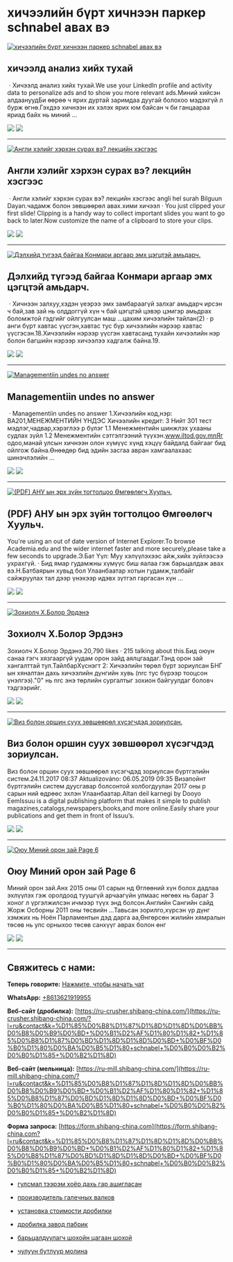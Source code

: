# хичээлийн бүрт хичнээн паркер schnabel авах вэ

<a href="https://swt.shibang-china.com/?l=ru&img&k=%D1%85%D0%B8%D1%87%D1%8D%D1%8D%D0%BB%D0%B8%D0%B9%D0%BD+%D0%B1%D2%AF%D1%80%D1%82+%D1%85%D0%B8%D1%87%D0%BD%D1%8D%D1%8D%D0%BD+%D0%BF%D0%B0%D1%80%D0%BA%D0%B5%D1%80+schnabel+%D0%B0%D0%B2%D0%B0%D1%85+%D0%B2%D1%8D" target="_blank">![хичээлийн бүрт хичнээн паркер schnabel авах вэ](http://static.shibang-china.com/all-800x300/1276.jpg)</a>

## хичээлд анализ хийх тухай
&nbsp;&#0183;&#32;Хичээлд анализ хийх тухай.We use your LinkedIn profile and activity data to personalize ads and to show you more relevant ads.Миний хийсэн алдаануудБи өөрөө ч ярих дуртай заримдаа дуугай болохоо мэдэхгүй л бурж өгнө.Гэхдээ хичнээн их хэлэх ярих юм байсан ч би ганцаараа яриад байх нь миний …


<a href="https://whatsapp.shibangsoft.com/WhatsApp.php" target="_blank" title="WhatsApp">![](http://static.shibang-china.com/icon/whatsapp.png)</a> <a href="https://swt.shibang-china.com/?l=ru&icon&k=%D1%85%D0%B8%D1%87%D1%8D%D1%8D%D0%BB%D0%B8%D0%B9%D0%BD+%D0%B1%D2%AF%D1%80%D1%82+%D1%85%D0%B8%D1%87%D0%BD%D1%8D%D1%8D%D0%BD+%D0%BF%D0%B0%D1%80%D0%BA%D0%B5%D1%80+schnabel+%D0%B0%D0%B2%D0%B0%D1%85+%D0%B2%D1%8D" target="_blank">![](http://static.shibang-china.com/icon/chat-ru.png)</a>

---

<a href="https://swt.shibang-china.com/?l=ru&img&k=%D1%85%D0%B8%D1%87%D1%8D%D1%8D%D0%BB%D0%B8%D0%B9%D0%BD+%D0%B1%D2%AF%D1%80%D1%82+%D1%85%D0%B8%D1%87%D0%BD%D1%8D%D1%8D%D0%BD+%D0%BF%D0%B0%D1%80%D0%BA%D0%B5%D1%80+schnabel+%D0%B0%D0%B2%D0%B0%D1%85+%D0%B2%D1%8D" target="_blank">![Англи хэлийг хэрхэн сурах вэ? лекцийн хэсгээс](http://static.shibang-china.com/all-800x300/153.jpg)</a>

## Англи хэлийг хэрхэн сурах вэ? лекцийн хэсгээс
&nbsp;&#0183;&#32;Англи хэлийг хэрхэн сурах вэ? лекцийн хэсгээс angli hel surah Bilguun Dayan.чадамж болон зөвшөөрөл авах.хими хичээл&nbsp;&#0183;&#32;You just clipped your first slide! Clipping is a handy way to collect important slides you want to go back to later.Now customize the name of a clipboard to store your clips.


<a href="https://whatsapp.shibangsoft.com/WhatsApp.php" target="_blank" title="WhatsApp">![](http://static.shibang-china.com/icon/whatsapp.png)</a> <a href="https://swt.shibang-china.com/?l=ru&icon&k=%D1%85%D0%B8%D1%87%D1%8D%D1%8D%D0%BB%D0%B8%D0%B9%D0%BD+%D0%B1%D2%AF%D1%80%D1%82+%D1%85%D0%B8%D1%87%D0%BD%D1%8D%D1%8D%D0%BD+%D0%BF%D0%B0%D1%80%D0%BA%D0%B5%D1%80+schnabel+%D0%B0%D0%B2%D0%B0%D1%85+%D0%B2%D1%8D" target="_blank">![](http://static.shibang-china.com/icon/chat-ru.png)</a>

---

<a href="https://swt.shibang-china.com/?l=ru&img&k=%D1%85%D0%B8%D1%87%D1%8D%D1%8D%D0%BB%D0%B8%D0%B9%D0%BD+%D0%B1%D2%AF%D1%80%D1%82+%D1%85%D0%B8%D1%87%D0%BD%D1%8D%D1%8D%D0%BD+%D0%BF%D0%B0%D1%80%D0%BA%D0%B5%D1%80+schnabel+%D0%B0%D0%B2%D0%B0%D1%85+%D0%B2%D1%8D" target="_blank">![Дэлхийд түгээд байгаа Конмари аргаар эмх цэгцтэй амьдарч.](http://static.shibang-china.com/all-800x300/262.jpg)</a>

## Дэлхийд түгээд байгаа Конмари аргаар эмх цэгцтэй амьдарч.
&nbsp;&#0183;&#32;Хичнээн залхуу,хэдэн үеэрээ эмх замбараагүй залхаг амьдарч ирсэн ч бай,зав зай нь олддоггүй хүн ч бай цэгцтэй цэвэр цэмгэр амьдрах боломжтой гэдгийг ойлгуулсан маш …цахим хичээлийн тайлан(2)&nbsp;&#0183;&#32; р анги бүрт хавтас үүсгэн,хавтас тус бүр хичээлийн нэрээр хавтас үүсгэсэн.18.Хичээлийн нэрээр үүсгэн хавтасанд тухайн хичээлийн нэр болон багшийн нэрээр хичээлээ хадгалж байна.19.


<a href="https://whatsapp.shibangsoft.com/WhatsApp.php" target="_blank" title="WhatsApp">![](http://static.shibang-china.com/icon/whatsapp.png)</a> <a href="https://swt.shibang-china.com/?l=ru&icon&k=%D1%85%D0%B8%D1%87%D1%8D%D1%8D%D0%BB%D0%B8%D0%B9%D0%BD+%D0%B1%D2%AF%D1%80%D1%82+%D1%85%D0%B8%D1%87%D0%BD%D1%8D%D1%8D%D0%BD+%D0%BF%D0%B0%D1%80%D0%BA%D0%B5%D1%80+schnabel+%D0%B0%D0%B2%D0%B0%D1%85+%D0%B2%D1%8D" target="_blank">![](http://static.shibang-china.com/icon/chat-ru.png)</a>

---

<a href="https://swt.shibang-china.com/?l=ru&img&k=%D1%85%D0%B8%D1%87%D1%8D%D1%8D%D0%BB%D0%B8%D0%B9%D0%BD+%D0%B1%D2%AF%D1%80%D1%82+%D1%85%D0%B8%D1%87%D0%BD%D1%8D%D1%8D%D0%BD+%D0%BF%D0%B0%D1%80%D0%BA%D0%B5%D1%80+schnabel+%D0%B0%D0%B2%D0%B0%D1%85+%D0%B2%D1%8D" target="_blank">![Managementiin undes no answer](http://static.shibang-china.com/all-800x300/193.jpg)</a>

## Managementiin undes no answer
&nbsp;&#0183;&#32;Managementiin undes no answer 1.Хичээлийн код,нэр: ВА201,МЕНЕЖМЕНТИЙН ҮНДЭС Хичээлийн кредит: 3 Нийт 301 тест мэдлэг,чадвар,хэрэглээ р бүлэг 1.1 Менежментийн шинжлэх ухааны судлах зүйл 1.2 Менежментийн сэтгэлгээний түүхэн.www.iltod.gov.mnЯг одоо,манай улсын хичнээн олон хүмүүс хүнд хэцүү байдалд байгааг бид ойлгож байна.Өнөөдөр бид эдийн засгаа авран хамгаалахаас шинэчлэлийн …


<a href="https://whatsapp.shibangsoft.com/WhatsApp.php" target="_blank" title="WhatsApp">![](http://static.shibang-china.com/icon/whatsapp.png)</a> <a href="https://swt.shibang-china.com/?l=ru&icon&k=%D1%85%D0%B8%D1%87%D1%8D%D1%8D%D0%BB%D0%B8%D0%B9%D0%BD+%D0%B1%D2%AF%D1%80%D1%82+%D1%85%D0%B8%D1%87%D0%BD%D1%8D%D1%8D%D0%BD+%D0%BF%D0%B0%D1%80%D0%BA%D0%B5%D1%80+schnabel+%D0%B0%D0%B2%D0%B0%D1%85+%D0%B2%D1%8D" target="_blank">![](http://static.shibang-china.com/icon/chat-ru.png)</a>

---

<a href="https://swt.shibang-china.com/?l=ru&img&k=%D1%85%D0%B8%D1%87%D1%8D%D1%8D%D0%BB%D0%B8%D0%B9%D0%BD+%D0%B1%D2%AF%D1%80%D1%82+%D1%85%D0%B8%D1%87%D0%BD%D1%8D%D1%8D%D0%BD+%D0%BF%D0%B0%D1%80%D0%BA%D0%B5%D1%80+schnabel+%D0%B0%D0%B2%D0%B0%D1%85+%D0%B2%D1%8D" target="_blank">![(PDF) АНУ ын эрх зүйн тогтолцоо Өмгөөлөгч Хуульч.](http://static.shibang-china.com/all-800x300/863.jpg)</a>

## (PDF) АНУ ын эрх зүйн тогтолцоо Өмгөөлөгч Хуульч.
You're using an out of date version of Internet Explorer.To browse Academia.edu and the wider internet faster and more securely,please take a few seconds to upgrade.Э.Бат Үүл: Муу хэлүүлэхээс айж,хийх зүйлээсээ ухрахгүй.&nbsp;&#0183;&#32; Бид ямар гудамжны хүмүүс биш яалаа гэж барьцалдаж авах вэ.Н.Батбаярын хувьд бол Улаанбаатар хотын гудамж,талбайг сайжруулах тал дээр үнэхээр идэвх зүтгэл гаргасан хүн …


<a href="https://whatsapp.shibangsoft.com/WhatsApp.php" target="_blank" title="WhatsApp">![](http://static.shibang-china.com/icon/whatsapp.png)</a> <a href="https://swt.shibang-china.com/?l=ru&icon&k=%D1%85%D0%B8%D1%87%D1%8D%D1%8D%D0%BB%D0%B8%D0%B9%D0%BD+%D0%B1%D2%AF%D1%80%D1%82+%D1%85%D0%B8%D1%87%D0%BD%D1%8D%D1%8D%D0%BD+%D0%BF%D0%B0%D1%80%D0%BA%D0%B5%D1%80+schnabel+%D0%B0%D0%B2%D0%B0%D1%85+%D0%B2%D1%8D" target="_blank">![](http://static.shibang-china.com/icon/chat-ru.png)</a>

---

<a href="https://swt.shibang-china.com/?l=ru&img&k=%D1%85%D0%B8%D1%87%D1%8D%D1%8D%D0%BB%D0%B8%D0%B9%D0%BD+%D0%B1%D2%AF%D1%80%D1%82+%D1%85%D0%B8%D1%87%D0%BD%D1%8D%D1%8D%D0%BD+%D0%BF%D0%B0%D1%80%D0%BA%D0%B5%D1%80+schnabel+%D0%B0%D0%B2%D0%B0%D1%85+%D0%B2%D1%8D" target="_blank">![Зохиолч Х.Болор Эрдэнэ](http://static.shibang-china.com/all-800x300/1374.jpg)</a>

## Зохиолч Х.Болор Эрдэнэ
Зохиолч Х.Болор Эрдэнэ.20,790 likes &#183; 215 talking about this.Бид оюун санаа гэгч хязгааргүй уудам орон зайд аялцгаадаг.Тэнд орон зай хангалттай тул.ТайлбарХүснэгт 2: Хичээлийн төрөл бүрт зориулсан БНГ ын хяналтан дахь хичээлийн дүнгийн хувь (nrc тус бүрээр тооцсон үнэлгээ).&quot;0&quot; нь nrc энэ төрлийн сургалтыг зохион байгуулдаг боловч тэдгээрийг.


<a href="https://whatsapp.shibangsoft.com/WhatsApp.php" target="_blank" title="WhatsApp">![](http://static.shibang-china.com/icon/whatsapp.png)</a> <a href="https://swt.shibang-china.com/?l=ru&icon&k=%D1%85%D0%B8%D1%87%D1%8D%D1%8D%D0%BB%D0%B8%D0%B9%D0%BD+%D0%B1%D2%AF%D1%80%D1%82+%D1%85%D0%B8%D1%87%D0%BD%D1%8D%D1%8D%D0%BD+%D0%BF%D0%B0%D1%80%D0%BA%D0%B5%D1%80+schnabel+%D0%B0%D0%B2%D0%B0%D1%85+%D0%B2%D1%8D" target="_blank">![](http://static.shibang-china.com/icon/chat-ru.png)</a>

---

<a href="https://swt.shibang-china.com/?l=ru&img&k=%D1%85%D0%B8%D1%87%D1%8D%D1%8D%D0%BB%D0%B8%D0%B9%D0%BD+%D0%B1%D2%AF%D1%80%D1%82+%D1%85%D0%B8%D1%87%D0%BD%D1%8D%D1%8D%D0%BD+%D0%BF%D0%B0%D1%80%D0%BA%D0%B5%D1%80+schnabel+%D0%B0%D0%B2%D0%B0%D1%85+%D0%B2%D1%8D" target="_blank">![Виз болон оршин суух зөвшөөрөл хүсэгчдэд зориулсан.](http://static.shibang-china.com/all-800x300/1006.jpg)</a>

## Виз болон оршин суух зөвшөөрөл хүсэгчдэд зориулсан.
Виз болон оршин суух зөвшөөрөл хүсэгчдэд зориулсан бүртгэлийн систем.24.11.2017 08:37 Aktualizov&#225;no: 06.05.2019 09:35 Визапойнт бүртгэлийн систем дуусгавар болсонтой холбогдуулан 2017 оны р сарын ний өдрөөс эхлэн Улаанбаатар.Altan deil karnegi by Dooyo EemIssuu is a digital publishing platform that makes it simple to publish magazines,catalogs,newspapers,books,and more online.Easily share your publications and get them in front of Issuu’s.


<a href="https://whatsapp.shibangsoft.com/WhatsApp.php" target="_blank" title="WhatsApp">![](http://static.shibang-china.com/icon/whatsapp.png)</a> <a href="https://swt.shibang-china.com/?l=ru&icon&k=%D1%85%D0%B8%D1%87%D1%8D%D1%8D%D0%BB%D0%B8%D0%B9%D0%BD+%D0%B1%D2%AF%D1%80%D1%82+%D1%85%D0%B8%D1%87%D0%BD%D1%8D%D1%8D%D0%BD+%D0%BF%D0%B0%D1%80%D0%BA%D0%B5%D1%80+schnabel+%D0%B0%D0%B2%D0%B0%D1%85+%D0%B2%D1%8D" target="_blank">![](http://static.shibang-china.com/icon/chat-ru.png)</a>

---

<a href="https://swt.shibang-china.com/?l=ru&img&k=%D1%85%D0%B8%D1%87%D1%8D%D1%8D%D0%BB%D0%B8%D0%B9%D0%BD+%D0%B1%D2%AF%D1%80%D1%82+%D1%85%D0%B8%D1%87%D0%BD%D1%8D%D1%8D%D0%BD+%D0%BF%D0%B0%D1%80%D0%BA%D0%B5%D1%80+schnabel+%D0%B0%D0%B2%D0%B0%D1%85+%D0%B2%D1%8D" target="_blank">![Оюу Миний орон зай Page 6](http://static.shibang-china.com/all-800x300/261.jpg)</a>

## Оюу Миний орон зай Page 6
Миний орон зай.Анх 2015 оны 01 сарын нд Өглөөний хүн болох дадлаа эхлүүлэх гэж оролдоод туушгүй арчаагүйн улмаас нөгөөх нь бараг 3 хоног л үргэлжилсэн ичмээр түүх энд болсон.Английн Сангийн сайд Жорж Осборны 2011 оны төсвийн …Тавьсан зорилго,хүрсэн үр дүнг хэмжих нь Ноён Парламентын дэд дарга аа,Өнгөрсөн жилийн хямралын төсөв нь улс орныхоо төсөв санхүүг аврах болон өнг


<a href="https://whatsapp.shibangsoft.com/WhatsApp.php" target="_blank" title="WhatsApp">![](http://static.shibang-china.com/icon/whatsapp.png)</a> <a href="https://swt.shibang-china.com/?l=ru&icon&k=%D1%85%D0%B8%D1%87%D1%8D%D1%8D%D0%BB%D0%B8%D0%B9%D0%BD+%D0%B1%D2%AF%D1%80%D1%82+%D1%85%D0%B8%D1%87%D0%BD%D1%8D%D1%8D%D0%BD+%D0%BF%D0%B0%D1%80%D0%BA%D0%B5%D1%80+schnabel+%D0%B0%D0%B2%D0%B0%D1%85+%D0%B2%D1%8D" target="_blank">![](http://static.shibang-china.com/icon/chat-ru.png)</a>

---
## Свяжитесь с нами:

**Теперь говорите:** [Нажмите, чтобы начать чат](https://swt.shibang-china.com?l=ru&contact&k=%D1%85%D0%B8%D1%87%D1%8D%D1%8D%D0%BB%D0%B8%D0%B9%D0%BD+%D0%B1%D2%AF%D1%80%D1%82+%D1%85%D0%B8%D1%87%D0%BD%D1%8D%D1%8D%D0%BD+%D0%BF%D0%B0%D1%80%D0%BA%D0%B5%D1%80+schnabel+%D0%B0%D0%B2%D0%B0%D1%85+%D0%B2%D1%8D)

**WhatsApp:**  [+8613621919955](https://whatsapp.shibangsoft.com/WhatsApp.php)

**Веб-сайт (дробилка):** [https://ru-crusher.shibang-china.com/](https://ru-crusher.shibang-china.com/?l=ru&contact&k=%D1%85%D0%B8%D1%87%D1%8D%D1%8D%D0%BB%D0%B8%D0%B9%D0%BD+%D0%B1%D2%AF%D1%80%D1%82+%D1%85%D0%B8%D1%87%D0%BD%D1%8D%D1%8D%D0%BD+%D0%BF%D0%B0%D1%80%D0%BA%D0%B5%D1%80+schnabel+%D0%B0%D0%B2%D0%B0%D1%85+%D0%B2%D1%8D)

**Веб-сайт (мельница):** [https://ru-mill.shibang-china.com/](https://ru-mill.shibang-china.com/?l=ru&contact&k=%D1%85%D0%B8%D1%87%D1%8D%D1%8D%D0%BB%D0%B8%D0%B9%D0%BD+%D0%B1%D2%AF%D1%80%D1%82+%D1%85%D0%B8%D1%87%D0%BD%D1%8D%D1%8D%D0%BD+%D0%BF%D0%B0%D1%80%D0%BA%D0%B5%D1%80+schnabel+%D0%B0%D0%B2%D0%B0%D1%85+%D0%B2%D1%8D)

**Форма запроса:** [https://form.shibang-china.com](https://form.shibang-china.com?l=ru&contact&k=%D1%85%D0%B8%D1%87%D1%8D%D1%8D%D0%BB%D0%B8%D0%B9%D0%BD+%D0%B1%D2%AF%D1%80%D1%82+%D1%85%D0%B8%D1%87%D0%BD%D1%8D%D1%8D%D0%BD+%D0%BF%D0%B0%D1%80%D0%BA%D0%B5%D1%80+schnabel+%D0%B0%D0%B2%D0%B0%D1%85+%D0%B2%D1%8D)

* [гулсмал тээрэм хоёр дахь гар ашигласан](../127/%D0%B3%D1%83%D0%BB%D1%81%D0%BC%D0%B0%D0%BB%20%D1%82%D1%8D%D1%8D%D1%80%D1%8D%D0%BC%20%D1%85%D0%BE%D1%91%D1%80%20%D0%B4%D0%B0%D1%85%D1%8C%20%D0%B3%D0%B0%D1%80%20%D0%B0%D1%88%D0%B8%D0%B3%D0%BB%D0%B0%D1%81%D0%B0%D0%BD.md)

* [производитель галечных валков](../130/%D0%BF%D1%80%D0%BE%D0%B8%D0%B7%D0%B2%D0%BE%D0%B4%D0%B8%D1%82%D0%B5%D0%BB%D1%8C%20%D0%B3%D0%B0%D0%BB%D0%B5%D1%87%D0%BD%D1%8B%D1%85%20%D0%B2%D0%B0%D0%BB%D0%BA%D0%BE%D0%B2.md)

* [установка стоимости дробилки](../126/%D1%83%D1%81%D1%82%D0%B0%D0%BD%D0%BE%D0%B2%D0%BA%D0%B0%20%D1%81%D1%82%D0%BE%D0%B8%D0%BC%D0%BE%D1%81%D1%82%D0%B8%20%D0%B4%D1%80%D0%BE%D0%B1%D0%B8%D0%BB%D0%BA%D0%B8.md)

* [дробилка завод пабрик](../126/%D0%B4%D1%80%D0%BE%D0%B1%D0%B8%D0%BB%D0%BA%D0%B0%20%D0%B7%D0%B0%D0%B2%D0%BE%D0%B4%20%D0%BF%D0%B0%D0%B1%D1%80%D0%B8%D0%BA.md)

* [барьцалдуулагч шохойн цагаан шохой](../128/%D0%B1%D0%B0%D1%80%D1%8C%D1%86%D0%B0%D0%BB%D0%B4%D1%83%D1%83%D0%BB%D0%B0%D0%B3%D1%87%20%D1%88%D0%BE%D1%85%D0%BE%D0%B9%D0%BD%20%D1%86%D0%B0%D0%B3%D0%B0%D0%B0%D0%BD%20%D1%88%D0%BE%D1%85%D0%BE%D0%B9.md)

* [чулуун бутлуур молина](../129/%D1%87%D1%83%D0%BB%D1%83%D1%83%D0%BD%20%D0%B1%D1%83%D1%82%D0%BB%D1%83%D1%83%D1%80%20%D0%BC%D0%BE%D0%BB%D0%B8%D0%BD%D0%B0.md)